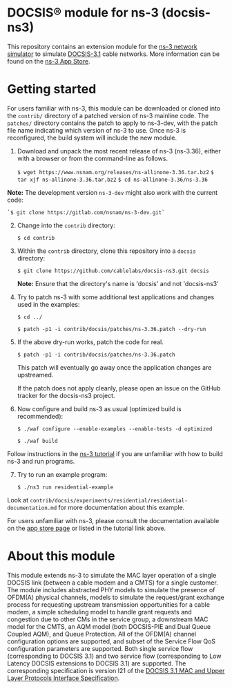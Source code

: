 # DOCSIS® module for ns-3 (docsis-ns3)

This repository contains an extension module for the 
[ns-3 network simulator](https://www.nsnam.org) to simulate
[DOCSIS-3.1](https://www.cablelabs.com/technologies#DOCSIS%C2%AE-3.1-Technology) 
cable networks.  More information can be found on the 
[ns-3 App Store](https://apps.nsnam.org/app/docsis-ns3).

# Getting started

For users familiar with ns-3, this module can be downloaded or cloned into
the ``contrib/`` directory of a patched version of ns-3 mainline code.
The ``patches/`` directory contains the patch to apply to ns-3-dev, with
the patch file name indicating which version of ns-3 to use.
Once ns-3 is reconfigured, the build system will include the new module.

1. Download and unpack the most recent release of ns-3 (ns-3.36), either with a browser or from the command-line as follows. 

    `$ wget https://www.nsnam.org/releases/ns-allinone-3.36.tar.bz2`
    `$ tar xjf ns-allinone-3.36.tar.bz2`
    `$ cd ns-allinone-3.36/ns-3.36`
  
  **Note:**  The development version ``ns-3-dev`` might also work with the current code:

    `$ git clone https://gitlab.com/nsnam/ns-3-dev.git`

2. Change into the `contrib` directory:

    `$ cd contrib`

3. Within the `contrib` directory, clone this repository into a `docsis` directory:

    `$ git clone https://github.com/cablelabs/docsis-ns3.git docsis`

   **Note:**  Ensure that the directory's name is 'docsis' and not 'docsis-ns3'

4. Try to patch ns-3 with some additional test applications and changes used in the examples:

    `$ cd ../`

    `$ patch -p1 -i contrib/docsis/patches/ns-3.36.patch --dry-run`

5. If the above dry-run works, patch the code for real.

    `$ patch -p1 -i contrib/docsis/patches/ns-3.36.patch`

   This patch will eventually go away once the application changes are upstreamed.
   
   If the patch does not apply cleanly, please open an issue on the GitHub
   tracker for the docsis-ns3 project.

6. Now configure and build ns-3 as usual (optimized build is recommended):

    `$ ./waf configure --enable-examples --enable-tests -d optimized`

    `$ ./waf build`

  Follow instructions in the [ns-3 tutorial](https://www.nsnam.org/releases/ns-3-35/documentation/) if you are unfamiliar with how to build ns-3 and run programs.

7.  Try to run an example program:

    `$ ./ns3 run residential-example`

Look at `contrib/docsis/experiments/residential/residential-documentation.md` for more documentation about this example.

For users unfamiliar with ns-3, please consult the documentation available on
the [app store page](https://apps.nsnam.org/app/docsis-ns3) or listed 
in the tutorial link above.

# About this module

This module extends ns-3 to simulate the MAC layer operation of a single
DOCSIS link (between a cable modem and a CMTS) for a single customer.
The module includes abstracted PHY models to simulate the presence of
OFDM(A) physical channels, models to simulate the request/grant exchange
process for requesting upstream transmission opportunities for a cable
modem, a simple scheduling model to handle grant requests and congestion 
due to other CMs in the service group, a downstream MAC model for the CMTS, 
an AQM model (both DOCSIS-PIE and Dual Queue Coupled AQM), and Queue 
Protection.  All of the OFDM(A) channel configuration options are supported, 
and subset of the Service Flow QoS configuration parameters are supported. 
Both single service flow (corresponding to DOCSIS 3.1) and two service flow
(corresponding to Low Latency DOCSIS extensions to DOCSIS 3.1) are supported.
The corresponding specification is version I21 of the
[DOCSIS 3.1 MAC and Upper Layer Protocols Interface Specification](https://specification-search.cablelabs.com/CM-SP-MULPIv3.1).

